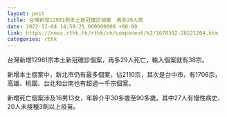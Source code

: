 ```yaml
---
layout: post
title: 台灣新增12981例本土新冠確診個案　再多29人死
date: 2022-12-04 14:59:21.000000000 +08:00
link: https://news.rthk.hk/rthk/ch/component/k2/1678392-20221204.htm
categories: rthk
---
```


台灣新增12981宗本土新冠確診個案，再多29人死亡，輸入個案就有38宗。

新增本土個案中，新北市仍有最多個案，佔2110宗，其次是台中市，有1706宗，高雄、桃園、台北和台南也有超過一千宗個案。

新增死亡個案涉及16男13女，年齡介乎30多歲至90多歲。其中27人有慢性病史、20人未接種3劑以上疫苗。
